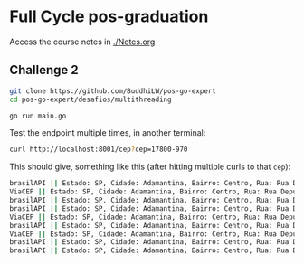 # Full Cycle pos-graduation 

Access the course notes in [./Notes.org](./Notes.org) 

## Challenge 2

``` sh
git clone https://github.com/BuddhiLW/pos-go-expert
cd pos-go-expert/desafios/multithreading

go run main.go
```

Test the endpoint multiple times, in another terminal:

``` sh
curl http://localhost:8001/cep?cep=17800-970
```

This should give, something like this (after hitting multiple curls to that `cep`):

``` sh
brasilAPI || Estado: SP, Cidade: Adamantina, Bairro: Centro, Rua: Rua Deputado Salles Filho, 469
ViaCEP || Estado: SP, Cidade: Adamantina, Bairro: Centro, Rua: Rua Deputado Salles Filho
brasilAPI || Estado: SP, Cidade: Adamantina, Bairro: Centro, Rua: Rua Deputado Salles Filho, 469
brasilAPI || Estado: SP, Cidade: Adamantina, Bairro: Centro, Rua: Rua Deputado Salles Filho, 469
ViaCEP || Estado: SP, Cidade: Adamantina, Bairro: Centro, Rua: Rua Deputado Salles Filho
brasilAPI || Estado: SP, Cidade: Adamantina, Bairro: Centro, Rua: Rua Deputado Salles Filho, 469
ViaCEP || Estado: SP, Cidade: Adamantina, Bairro: Centro, Rua: Rua Deputado Salles Filho
brasilAPI || Estado: SP, Cidade: Adamantina, Bairro: Centro, Rua: Rua Deputado Salles Filho, 469
brasilAPI || Estado: SP, Cidade: Adamantina, Bairro: Centro, Rua: Rua Deputado Salles Filho, 469
```

